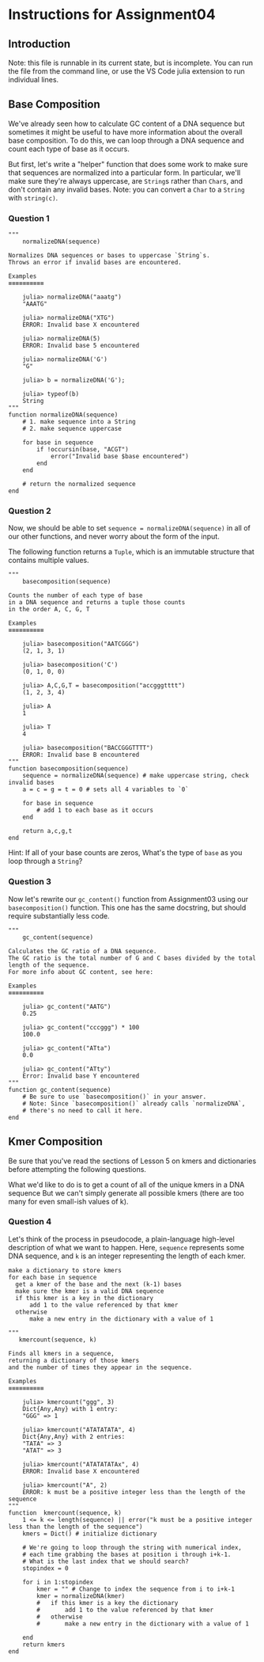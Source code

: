 <!--This file was generated, do not modify it.-->
# Instructions for Assignment04

## Introduction

Note: this file is runnable in its current state,
but is incomplete.
You can run the file from the command line,
or use the VS Code julia extension to run individual lines.

## Base Composition

We've already seen how to calculate GC content of a DNA sequence
but sometimes it might be useful to have more information
about the overall base composition.
To do this, we can loop through a DNA sequence
and count each type of base as it occurs.

But first, let's write a "helper" function
that does some work to make sure that sequences
are normalized into a particular form.
In particular, we'll make sure they're always uppercase,
are `String`s rather than `Char`s,
and don't contain any invalid bases.
Note: you can convert a `Char` to a `String` with `string(c)`.

### Question 1

```julia:ex1
"""
    normalizeDNA(sequence)

Normalizes DNA sequences or bases to uppercase `String`s.
Throws an error if invalid bases are encountered.

Examples
≡≡≡≡≡≡≡≡≡≡

    julia> normalizeDNA("aaatg")
    "AAATG"

    julia> normalizeDNA("XTG")
    ERROR: Invalid base X encountered

    julia> normalizeDNA(5)
    ERROR: Invalid base 5 encountered

    julia> normalizeDNA('G')
    "G"

    julia> b = normalizeDNA('G');

    julia> typeof(b)
    String
"""
function normalizeDNA(sequence)
    # 1. make sequence into a String
    # 2. make sequence uppercase

    for base in sequence
        if !occursin(base, "ACGT")
            error("Invalid base $base encountered")
        end
    end

    # return the normalized sequence
end
```

### Question 2

Now, we should be able to set `sequence = normalizeDNA(sequence)`
in all of our other functions, and never worry about the form of the input.

The following function returns a `Tuple`,
which is an immutable structure that contains multiple values.

```julia:ex2
"""
    basecomposition(sequence)

Counts the number of each type of base
in a DNA sequence and returns a tuple those counts
in the order A, C, G, T

Examples
≡≡≡≡≡≡≡≡≡≡

    julia> basecomposition("AATCGGG")
    (2, 1, 3, 1)

    julia> basecomposition('C')
    (0, 1, 0, 0)

    julia> A,C,G,T = basecomposition("accgggtttt")
    (1, 2, 3, 4)

    julia> A
    1

    julia> T
    4

    julia> basecomposition("BACCGGGTTTT")
    ERROR: Invalid base B encountered
"""
function basecomposition(sequence)
    sequence = normalizeDNA(sequence) # make uppercase string, check invalid bases
    a = c = g = t = 0 # sets all 4 variables to `0`

    for base in sequence
        # add 1 to each base as it occurs
    end

    return a,c,g,t
end
```

Hint: If all of your base counts are zeros,
What's the type of `base` as you loop through a `String`?

### Question 3

Now let's rewrite our `gc_content()` function from Assignment03
using our `basecomposition()` function.
This one has the same docstring,
but should require substantially less code.

```julia:ex3
"""
    gc_content(sequence)

Calculates the GC ratio of a DNA sequence.
The GC ratio is the total number of G and C bases divided by the total length of the sequence.
For more info about GC content, see here:

Examples
≡≡≡≡≡≡≡≡≡≡

    julia> gc_content("AATG")
    0.25

    julia> gc_content("cccggg") * 100
    100.0

    julia> gc_content("ATta")
    0.0

    julia> gc_content("ATty")
    Error: Invalid base Y encountered
"""
function gc_content(sequence)
    # Be sure to use `basecomposition()` in your answer.
    # Note: Since `basecomposition()` already calls `normalizeDNA`,
    # there's no need to call it here.
end
```

## Kmer Composition

Be sure that you've read the sections of Lesson 5
on kmers and dictionaries before attempting the following questions.

What we'd like to do is to get a count of all of the unique kmers in a DNA sequence
But we can't simply generate all possible kmers
(there are too many for even small-ish values of k).

### Question 4

Let's think of the process in pseudocode,
a plain-language high-level description of what we want to happen.
Here, `sequence` represents some DNA sequence,
and `k` is an integer representing the length of each kmer.

```
make a dictionary to store kmers
for each base in sequence
  get a kmer of the base and the next (k-1) bases
  make sure the kmer is a valid DNA sequence
  if this kmer is a key in the dictionary
      add 1 to the value referenced by that kmer
  otherwise
      make a new entry in the dictionary with a value of 1
```

```julia:ex4
"""
   kmercount(sequence, k)

Finds all kmers in a sequence,
returning a dictionary of those kmers
and the number of times they appear in the sequence.

Examples
≡≡≡≡≡≡≡≡≡≡

    julia> kmercount("ggg", 3)
    Dict{Any,Any} with 1 entry:
    "GGG" => 1

    julia> kmercount("ATATATATA", 4)
    Dict{Any,Any} with 2 entries:
    "TATA" => 3
    "ATAT" => 3

    julia> kmercount("ATATATATAx", 4)
    ERROR: Invalid base X encountered

    julia> kmercount("A", 2)
    ERROR: k must be a positive integer less than the length of the sequence
"""
function  kmercount(sequence, k)
    1 <= k <= length(sequence) || error("k must be a positive integer less than the length of the sequence")
    kmers = Dict() # initialize dictionary

    # We're going to loop through the string with numerical index,
    # each time grabbing the bases at position i through i+k-1.
    # What is the last index that we should search?
    stopindex = 0

    for i in 1:stopindex
        kmer = "" # Change to index the sequence from i to i+k-1
        kmer = normalizeDNA(kmer)
        #   if this kmer is a key the dictionary
        #       add 1 to the value referenced by that kmer
        #   otherwise
        #       make a new entry in the dictionary with a value of 1

    end
    return kmers
end
```

